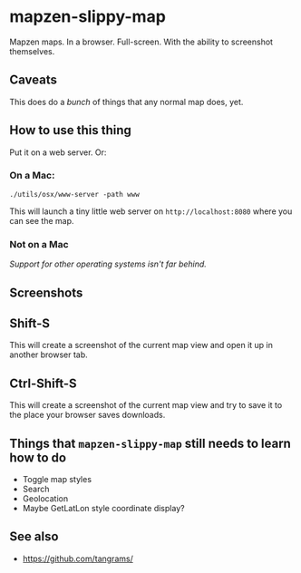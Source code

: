 # mapzen-slippy-map

Mapzen maps. In a browser. Full-screen. With the ability to screenshot themselves.

## Caveats

This does do a _bunch_ of things that any normal map does, yet.

## How to use this thing

Put it on a web server. Or:

### On a Mac:

```
./utils/osx/www-server -path www
```

This will launch a tiny little web server on `http://localhost:8080` where you can see the map.

### Not on a Mac

_Support for other operating systems isn't far behind._

## Screenshots

## Shift-S

This will create a screenshot of the current map view and open it up in another browser tab.

## Ctrl-Shift-S

This will create a screenshot of the current map view and try to save it to the place your browser saves downloads.

## Things that `mapzen-slippy-map` still needs to learn how to do

* Toggle map styles
* Search
* Geolocation
* Maybe GetLatLon style coordinate display? 

## See also

* https://github.com/tangrams/


